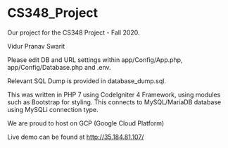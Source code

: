 # CS348_Project

Our project for the CS348 Project - Fall 2020.

Vidur 
Pranav 
Swarit 

Please edit DB and URL settings within app/Config/App.php, app/Config/Database.php and .env. 

Relevant SQL Dump is provided in database_dump.sql.

This was written in PHP 7 using CodeIgniter 4 Framework, using modules such as Bootstrap for styling. This connects to MySQL/MariaDB database using MySQLi connection type. 

We are proud to host on GCP (Google Cloud Platform)

Live demo can be found at http://35.184.81.107/
